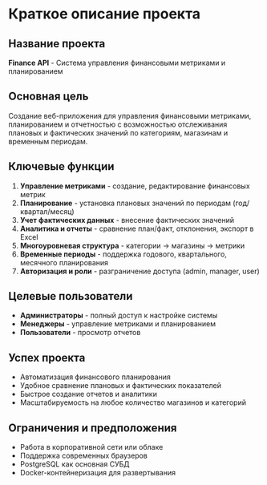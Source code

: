 # Краткое описание проекта

## Название проекта
**Finance API** - Система управления финансовыми метриками и планированием

## Основная цель
Создание веб-приложения для управления финансовыми метриками, планированием и отчетностью с возможностью отслеживания плановых и фактических значений по категориям, магазинам и временным периодам.

## Ключевые функции
1. **Управление метриками** - создание, редактирование финансовых метрик
2. **Планирование** - установка плановых значений по периодам (год/квартал/месяц)
3. **Учет фактических данных** - внесение фактических значений
4. **Аналитика и отчеты** - сравнение план/факт, отклонения, экспорт в Excel
5. **Многоуровневая структура** - категории → магазины → метрики
6. **Временные периоды** - поддержка годового, квартального, месячного планирования
7. **Авторизация и роли** - разграничение доступа (admin, manager, user)

## Целевые пользователи
- **Администраторы** - полный доступ к настройке системы
- **Менеджеры** - управление метриками и планированием
- **Пользователи** - просмотр отчетов

## Успех проекта
- Автоматизация финансового планирования
- Удобное сравнение плановых и фактических показателей
- Быстрое создание отчетов и аналитики
- Масштабируемость на любое количество магазинов и категорий

## Ограничения и предположения
- Работа в корпоративной сети или облаке
- Поддержка современных браузеров
- PostgreSQL как основная СУБД
- Docker-контейнеризация для развертывания 